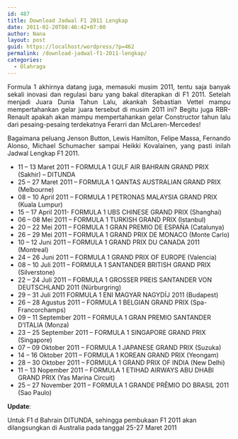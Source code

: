 ```yaml
---
id: 487
title: Download Jadwal F1 2011 Lengkap
date: 2011-02-20T08:46:42+07:00
author: Nana
layout: post
guid: https://localhost/wordpress/?p=462
permalink: /download-jadwal-f1-2011-lengkap/
categories:
  - Olahraga
---
```

<p style="text-align: justify;">
  Formula 1 akhirnya datang juga, memasuki musim 2011, tentu saja banyak sekali inovasi dan regulasi baru yang bakal diterapkan di F1 2011. Setelah menjadi Juara Dunia Tahun Lalu, akankah Sebastian Vettel mampu mempertahankan gelar juara tersebut di musim 2011 ini? Begitu juga RBR-Renault apakah akan mampu mempertahankan gelar Constructor tahun lalu dari pesaing-pesaing terdekatnya Ferarri dan McLaren-Mercedes!
</p>

<p style="text-align: justify;">
  Bagaimana peluang Jenson Button, Lewis Hamilton, Felipe Massa, Fernando Alonso, Michael Schumacher sampai Heikki Kovalainen, yang pasti inilah Jadwal Lengkap F1 2011.
</p>

  * 11 &#8211; 13 Maret 2011 &#8211; FORMULA 1 GULF AIR BAHRAIN GRAND PRIX (Sakhir) &#8211; DITUNDA 
  * 25 &#8211; 27 Maret 2011 &#8211; FORMULA 1 QANTAS AUSTRALIAN GRAND PRIX (Melbourne) 
  * 08 &#8211; 10 April 2011 &#8211; FORMULA 1 PETRONAS MALAYSIA GRAND PRIX (Kuala Lumpur) 
  * 15 &#8211; 17 April 2011- FORMULA 1 UBS CHINESE GRAND PRIX (Shanghai) 
  * 06 &#8211; 08 Mei 2011 &#8211; FORMULA 1 TURKISH GRAND PRIX (Istanbul) 
  * 20 &#8211; 22 Mei 2011 &#8211; FORMULA 1 GRAN PREMIO DE ESPAÑA (Catalunya) 
  * 26 &#8211; 29 Mei 2011 &#8211; FORMULA 1 GRAND PRIX DE MONACO (Monte Carlo) 
  * 10 &#8211; 12 Juni 2011 &#8211; FORMULA 1 GRAND PRIX DU CANADA 2011 (Montreal) 
  * 24 &#8211; 26 Juni 2011 &#8211; FORMULA 1 GRAND PRIX OF EUROPE (Valencia) 
  * 08 &#8211; 10 Juli 2011 &#8211; FORMULA 1 SANTANDER BRITISH GRAND PRIX (Silverstone) 
  * 22 &#8211; 24 Juli 2011 &#8211; FORMULA 1 GROSSER PREIS SANTANDER VON DEUTSCHLAND 2011 (Nürburgring) 
  * 29 &#8211; 31 Juli 2011 FORMULA 1 ENI MAGYAR NAGYDÍJ 2011 (Budapest) 
  * 26 &#8211; 28 Agustus 2011 &#8211; FORMULA 1 BELGIAN GRAND PRIX (Spa-Francorchamps) 
  * 09 &#8211; 11 September 2011 &#8211; FORMULA 1 GRAN PREMIO SANTANDER D&#8217;ITALIA (Monza) 
  * 23 &#8211; 25 September 2011 &#8211; FORMULA 1 SINGAPORE GRAND PRIX (Singapore) 
  * 07 &#8211; 09 Oktober 2011 &#8211; FORMULA 1 JAPANESE GRAND PRIX (Suzuka) 
  * 14 &#8211; 16 Oktober 2011 &#8211; FORMULA 1 KOREAN GRAND PRIX (Yeongam) 
  * 28 &#8211; 30 Oktober 2011 &#8211; FORMULA 1 GRAND PRIX OF INDIA (New Delhi)
  * 11 &#8211; 13 Nopember 2011 &#8211; FORMULA 1 ETIHAD AIRWAYS ABU DHABI GRAND PRIX (Yas Marina Circuit) 
  * 25 &#8211; 27 November 2011 &#8211; FORMULA 1 GRANDE PRÊMIO DO BRASIL 2011 (Sao Paulo) 

**Update**:

Untuk F1 d Bahrain DITUNDA, sehingga pembukaan F1 2011 akan dilangsungkan di Australia pada tanggal 25-27 Maret 2011